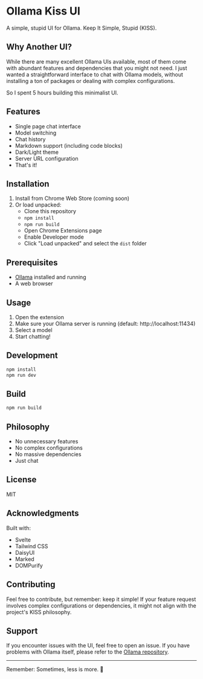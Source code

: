 # Ollama Kiss UI

A simple, stupid UI for Ollama. Keep It Simple, Stupid (KISS).

## Why Another UI?

While there are many excellent Ollama UIs available, most of them come with abundant features and dependencies that you might not need. I just wanted a straightforward interface to chat with Ollama models, without installing a ton of packages or dealing with complex configurations.

So I spent 5 hours building this minimalist UI.

## Features

- Single page chat interface
- Model switching
- Chat history
- Markdown support (including code blocks)
- Dark/Light theme
- Server URL configuration
- That's it!

## Installation

1. Install from Chrome Web Store (coming soon)
2. Or load unpacked:
   - Clone this repository
   - `npm install`
   - `npm run build`
   - Open Chrome Extensions page
   - Enable Developer mode
   - Click "Load unpacked" and select the `dist` folder

## Prerequisites

- [Ollama](https://ollama.ai/) installed and running
- A web browser

## Usage

1. Open the extension
2. Make sure your Ollama server is running (default: http://localhost:11434)
3. Select a model
4. Start chatting!

## Development

```bash
npm install
npm run dev
```

## Build

```bash
npm run build
```

## Philosophy

- No unnecessary features
- No complex configurations
- No massive dependencies
- Just chat

## License

MIT

## Acknowledgments

Built with:

- Svelte
- Tailwind CSS
- DaisyUI
- Marked
- DOMPurify

## Contributing

Feel free to contribute, but remember: keep it simple! If your feature request involves complex configurations or dependencies, it might not align with the project's KISS philosophy.

## Support

If you encounter issues with the UI, feel free to open an issue. If you have problems with Ollama itself, please refer to the [Ollama repository](https://github.com/ollama/ollama).

---

Remember: Sometimes, less is more. 🎈
